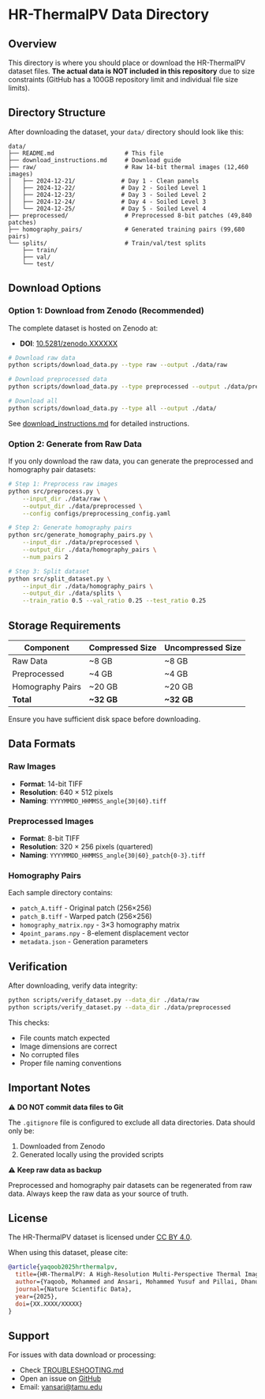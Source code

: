 # HR-ThermalPV Data Directory

## Overview

This directory is where you should place or download the HR-ThermalPV dataset files. **The actual data is NOT included in this repository** due to size constraints (GitHub has a 100GB repository limit and individual file size limits).

## Directory Structure

After downloading the dataset, your `data/` directory should look like this:

```
data/
├── README.md                    # This file
├── download_instructions.md     # Download guide
├── raw/                         # Raw 14-bit thermal images (12,460 images)
│   ├── 2024-12-21/             # Day 1 - Clean panels
│   ├── 2024-12-22/             # Day 2 - Soiled Level 1
│   ├── 2024-12-23/             # Day 3 - Soiled Level 2
│   ├── 2024-12-24/             # Day 4 - Soiled Level 3
│   └── 2024-12-25/             # Day 5 - Soiled Level 4
├── preprocessed/                # Preprocessed 8-bit patches (49,840 patches)
├── homography_pairs/            # Generated training pairs (99,680 pairs)
└── splits/                      # Train/val/test splits
    ├── train/
    ├── val/
    └── test/
```

## Download Options

### Option 1: Download from Zenodo (Recommended)

The complete dataset is hosted on Zenodo at:
- **DOI**: [10.5281/zenodo.XXXXXX](https://doi.org/10.5281/zenodo.XXXXXX)

```bash
# Download raw data
python scripts/download_data.py --type raw --output ./data/raw

# Download preprocessed data
python scripts/download_data.py --type preprocessed --output ./data/preprocessed

# Download all
python scripts/download_data.py --type all --output ./data/
```

See [download_instructions.md](download_instructions.md) for detailed instructions.

### Option 2: Generate from Raw Data

If you only download the raw data, you can generate the preprocessed and homography pair datasets:

```bash
# Step 1: Preprocess raw images
python src/preprocess.py \
    --input_dir ./data/raw \
    --output_dir ./data/preprocessed \
    --config configs/preprocessing_config.yaml

# Step 2: Generate homography pairs
python src/generate_homography_pairs.py \
    --input_dir ./data/preprocessed \
    --output_dir ./data/homography_pairs \
    --num_pairs 2

# Step 3: Split dataset
python src/split_dataset.py \
    --input_dir ./data/homography_pairs \
    --output_dir ./data/splits \
    --train_ratio 0.5 --val_ratio 0.25 --test_ratio 0.25
```

## Storage Requirements

| Component | Compressed Size | Uncompressed Size |
|-----------|----------------|-------------------|
| Raw Data | ~8 GB | ~8 GB |
| Preprocessed | ~4 GB | ~4 GB |
| Homography Pairs | ~20 GB | ~20 GB |
| **Total** | **~32 GB** | **~32 GB** |

Ensure you have sufficient disk space before downloading.

## Data Formats

### Raw Images
- **Format**: 14-bit TIFF
- **Resolution**: 640 × 512 pixels
- **Naming**: `YYYYMMDD_HHMMSS_angle{30|60}.tiff`

### Preprocessed Images
- **Format**: 8-bit TIFF
- **Resolution**: 320 × 256 pixels (quartered)
- **Naming**: `YYYYMMDD_HHMMSS_angle{30|60}_patch{0-3}.tiff`

### Homography Pairs
Each sample directory contains:
- `patch_A.tiff` - Original patch (256×256)
- `patch_B.tiff` - Warped patch (256×256)
- `homography_matrix.npy` - 3×3 homography matrix
- `4point_params.npy` - 8-element displacement vector
- `metadata.json` - Generation parameters

## Verification

After downloading, verify data integrity:

```bash
python scripts/verify_dataset.py --data_dir ./data/raw
python scripts/verify_dataset.py --data_dir ./data/preprocessed
```

This checks:
- File counts match expected
- Image dimensions are correct
- No corrupted files
- Proper file naming conventions

## Important Notes

⚠️ **DO NOT commit data files to Git**

The `.gitignore` file is configured to exclude all data directories. Data should only be:
1. Downloaded from Zenodo
2. Generated locally using the provided scripts

⚠️ **Keep raw data as backup**

Preprocessed and homography pair datasets can be regenerated from raw data. Always keep the raw data as your source of truth.

## License

The HR-ThermalPV dataset is licensed under [CC BY 4.0](https://creativecommons.org/licenses/by/4.0/).

When using this dataset, please cite:

```bibtex
@article{yaqoob2025hrthermalpv,
  title={HR-ThermalPV: A High-Resolution Multi-Perspective Thermal Imaging Dataset for Photovoltaic Homography Estimation},
  author={Yaqoob, Mohammed and Ansari, Mohammed Yusuf and Pillai, Dhanup Somasekharan and Flushing, Eduardo Feo},
  journal={Nature Scientific Data},
  year={2025},
  doi={XX.XXXX/XXXXX}
}
```

## Support

For issues with data download or processing:
- Check [TROUBLESHOOTING.md](../docs/TROUBLESHOOTING.md)
- Open an issue on [GitHub](https://github.com/YOUR_USERNAME/HR-ThermalPV/issues)
- Email: yansari@tamu.edu